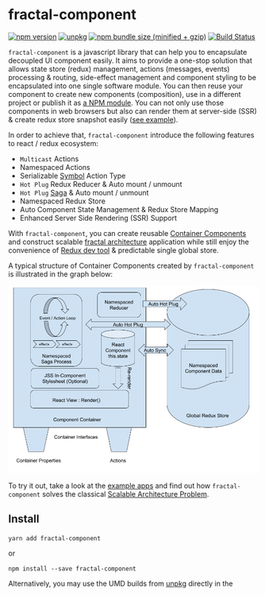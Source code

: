 # fractal-component

[![npm version](https://img.shields.io/npm/v/fractal-component.svg)](https://www.npmjs.com/package/fractal-component)
[![unpkg](https://img.shields.io/badge/unpkg-latest-blue.svg)](https://unpkg.com/fractal-component)
[![npm bundle size (minified + gzip)](https://img.shields.io/bundlephobia/minzip/fractal-component.svg)](https://bundlephobia.com/result?p=fractal-component)
[![Build Status](https://travis-ci.org/t83714/fractal-component.svg?branch=master)](https://travis-ci.org/t83714/fractal-component)

`fractal-component` is a javascript library that can help you to encapsulate decoupled UI component easily. It aims to provide a one-stop solution that allows state store (redux) management, actions (messages, events) processing & routing, side-effect management and component styling to be encapsulated into one single software module. You can then reuse your component to create new components (composition), use in a different project or publish it as [a NPM module](https://www.npmjs.com/package/@fractal-components/random-gif). You can not only use those components in web browsers but also can render them at server-side (SSR) & create redux store snapshot easily ([see example](https://github.com/t83714/fractal-component/tree/master/examples/exampleAppSSR)).

In order to achieve that, `fractal-component` introduce the following features to react / redux ecosystem:

- `Multicast` Actions
- Namespaced Actions
- Serializable [Symbol](https://developer.mozilla.org/en-US/docs/Web/JavaScript/Reference/Global_Objects/Symbol) Action Type 
- `Hot Plug` Redux Reducer & Auto mount / unmount
- `Hot Plug` [Saga](https://redux-saga.js.org/) & Auto mount / unmount
- Namespaced Redux Store
- Auto Component State Management & Redux Store Mapping
- Enhanced Server Side Rendering (SSR) Support

With `fractal-component`, you can create reusable [Container Components](https://redux.js.org/basics/usagewithreact#presentational-and-container-components) and construct scalable [fractal architecture](https://www.metropolismag.com/architecture/science-for-designers-scaling-and-fractals/) application while still enjoy the convenience of [Redux dev tool](https://github.com/zalmoxisus/redux-devtools-extension) & predictable single global store.

A typical structure of Container Components created by `fractal-component` is illustrated in the graph below:

![Typical Container Container Component Structure Diagram](https://raw.githubusercontent.com/t83714/fractal-component/master/docs/assets/container-structure.png)

To try it out, take a look at the [example apps](examples) and find out how `fractal-component` solves the classical [Scalable Architecture Problem](https://github.com/slorber/scalable-frontend-with-elm-or-redux).

## Install

```
yarn add fractal-component
```
or
```
npm install --save fractal-component
```

Alternatively, you may use the UMD builds from [unpkg](https://unpkg.com/fractal-component) directly in the <script> tag of an HTML page.

## Quick Start

A Reusable RandomGif Component. You can also find complete source code [here](https://github.com/t83714/fractal-component/tree/master/examples/exampleApp/src/components/RandomGif).

```javascript
import React from "react";
import PropTypes from "prop-types";
import { AppContainerUtils } from "fractal-component";

import reducer from "./reducers";
import saga from "./sagas";
import * as actions from "./actions";
import * as actionTypes from "./actions/types";
import partialRight from "lodash/partialRight";

import jss from "jss";
import styles from "./styles";

class RandomGif extends React.Component {
    constructor(props) {
        super(props);
        /**
         * You can set component initState via AppContainerUtils.registerComponent options as well.
         * this.state gets higher priority
         */
        this.state = {
            isLoading: false,
            imageUrl: null,
            error: null
        };
        this.componentManager = AppContainerUtils.registerComponent(this, {
            namespace: "io.github.t83714/RandomGif",
            reducer: reducer,
            saga: partialRight(saga, props.apiKey),
            /**
             * Register actions for action serialisation / deserialisation.
             */
            actionTypes,
            // --- only accept one type of external multicast action
            // --- By default, component will not accept any incoming multicast action.
            // --- No limit to actions that are sent out
            allowedIncomingMulticastActionTypes: [actionTypes.REQUEST_NEW_GIF],
            /**
             * Namespace callbacks make sure style sheet only create once 
             * for all component instances
            */
            namespaceInitCallback: componentManager => {
                const styleSheet = jss
                    .createStyleSheet(styles, {
                        generateClassName: componentManager.createClassNameGenerator()
                    })
                    .attach();
                return { styleSheet };// --- stored as namespace data
            },
            namespaceDestroyCallback: ({ styleSheet }) => {
                styleSheet.detach();
            }
        });
    }

    render() {
        const { styleSheet } = this.componentManager.getNamespaceData();
        const { classes } = styleSheet;
        return (
            <div className={classes.table}>
                <div className={classes.cell}>RandomGif</div>
                <div
                    className={`${classes.cell} ${classes["image-container"]}`}
                >
                    {this.state.imageUrl &&
                        !this.state.isLoading &&
                        !this.state.error && (
                            <img
                                alt="Gif"
                                src={this.state.imageUrl}
                                className={`${classes.image}`}
                            />
                        )}
                    {(!this.state.imageUrl || this.state.isLoading) &&
                        !this.state.error && (
                            <p>
                                {this.state.isLoading
                                    ? "Requesting API..."
                                    : "No GIF loaded yet!"}
                            </p>
                        )}
                    {this.state.error && (
                        <p>{`Failed to request API: ${this.state.error}`}</p>
                    )}
                </div>
                {this.props.showButton && (
                    <div className={`${classes.cell} `}>
                        <button
                            onClick={() => {
                                this.componentManager.dispatch(
                                    actions.requestNewGif()
                                );
                            }}
                            disabled={this.state.isLoading}
                        >
                            {this.state.isLoading
                                ? "Requesting API..."
                                : "Get Gif"}
                        </button>
                    </div>
                )}
            </div>
        );
    }
}

RandomGif.propTypes = {
    showButton: PropTypes.bool,
    apiKey: PropTypes.string
};

RandomGif.defaultProps = {
    showButton: true,
    apiKey: "xxxxxxxxxxxxxxx"
};

export default RandomGif;

//--- actions component may send out
const exposedActionTypes = {
    NEW_GIF : actionTypes.NEW_GIF,
    LOADING_START: actionTypes.LOADING_START,
    LOADING_COMPLETE: actionTypes.LOADING_COMPLETE
};
//--- action component will accept
const exposedActions = {
    requestNewGif: actions.requestNewGif
};
/**
 * expose actions for component users
 */
export { exposedActionTypes as actionTypes, exposedActions as actions };
```

## Documents

## Table of Contents

- [Read Me](/README.md)
- Introduction
  - Beginner Tutorial
- Basic Concepts
  - Component Namespace
  - Action Dispatch Tree
  - Symbol Action Type
  - Component State
  - Component Reducer
  - Component Saga
  - Component Styling
- Advanced Concepts
  - ActionForwarder
  - SagaMonitor
- [API Reference](/docs/api/README.md)
  - [AppContainer](/docs/api/AppContainer.md)
  - AppContainerUtils
  - ActionForwarder
  - utils
